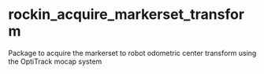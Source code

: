 # rockin_acquire_markerset_transform
Package to acquire the markerset to robot odometric center transform using the OptiTrack mocap system
